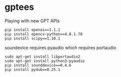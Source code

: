 # gptees
Playing with new GPT APIs

```
pip install openai==1.1.1
pip install opencv-python==4.8.1.78
pip install scipy==1.10.1
```
soundevice requires pyaudio which requires portaudio
```
sudo apt-get install libportaudio2
sudo apt-get install python3-pyaudio
pip install sounddevice==0.4.6
pip install pydub==0.25.1
```